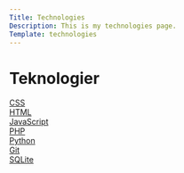 ```yaml
---
Title: Technologies
Description: This is my technologies page.
Template: technologies
---
```


<div class="grid">
  <h1>Teknologier</h1>
  <div class="css"><a href="technology/css">CSS</a></div>
  <div class="html"><a href="technology/html">HTML</a></div>
  <div class="javascript"><a href="technology/javascript">JavaScript</a></div>
  <div class="php"><a href="technology/php">PHP</a></div>
  <div class="python"><a href="technology/python">Python</a></div>
  <div class="git"><a href="technology/git">Git</a></div>
  <div class="sqlite"><a href="technology/sqlite">SQLite</a></div>
</div>